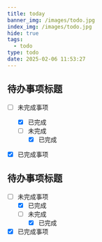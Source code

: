 ```yaml
---
title: today
banner_img: /images/todo.jpg
index_img: /images/todo.jpg
hide: true
tags:
  - todo
type: todo
date: 2025-02-06 11:53:27
---
```


## 待办事项标题
- [ ] 未完成事项
  - [x] 已完成
  - [ ] 未完成
    - [x] 已完成
- [x] 已完成事项
  

## 待办事项标题
- [ ] 未完成事项
  - [x] 已完成
  - [ ] 未完成
    - [x] 已完成
- [x] 已完成事项
